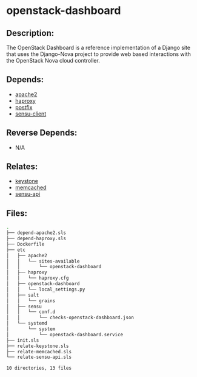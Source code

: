 # openstack-dashboard

## Description:

The OpenStack Dashboard is a reference implementation of a Django site that uses the Django-Nova project to provide web based interactions with the OpenStack Nova cloud controller.

## Depends:

  -  [apache2](salt/apache2)
  -  [haproxy](salt/haproxy)
  -  [postfix](salt/postfix)
  -  [sensu-client](salt/sensu-client)

## Reverse Depends:

  -  N/A

## Relates:

  -  [keystone](salt/keystone)
  -  [memcached](salt/memcached)
  -  [sensu-api](salt/sensu-api)

## Files:

```bash
.
├── depend-apache2.sls
├── depend-haproxy.sls
├── Dockerfile
├── etc
│   ├── apache2
│   │   └── sites-available
│   │       └── openstack-dashboard
│   ├── haproxy
│   │   └── haproxy.cfg
│   ├── openstack-dashboard
│   │   └── local_settings.py
│   ├── salt
│   │   └── grains
│   ├── sensu
│   │   └── conf.d
│   │       └── checks-openstack-dashboard.json
│   └── systemd
│       └── system
│           └── openstack-dashboard.service
├── init.sls
├── relate-keystone.sls
├── relate-memcached.sls
└── relate-sensu-api.sls

10 directories, 13 files
```
